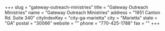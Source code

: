 +++
slug = "gateway-outreach-ministries"
title = "Gateway Outreach Ministries"
name = "Gateway Outreach Ministries"
address = "1951 Canton Rd. Suite 340"
cityIndexKey = "city-ga-marietta"
city = "Marietta"
state = "GA"
postal = "30066"
website = ""
phone = "770-425-1788"
fax = ""
+++
